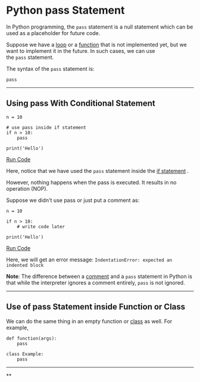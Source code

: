 # Python pass Statement

In Python programming, the `pass` statement is a null statement which can be used as a placeholder for future code.

Suppose we have a [loop](https://www.programiz.com/python-programming/looping-technique) or a [function](https://www.programiz.com/python-programming/function) that is not implemented yet, but we want to implement it in the future. In such cases, we can use the `pass` statement.

The syntax of the `pass` statement is:

```
pass
```

---

## Using pass With Conditional Statement

```
n = 10

# use pass inside if statement
if n > 10:
    pass

print('Hello')
```

[Run Code](https://www.programiz.com/python-programming/online-compiler)

Here, notice that we have used the `pass` statement inside the [if statement](https://www.programiz.com/python-programming/if-elif-else) .

However, nothing happens when the pass is executed. It results in no operation (NOP).

Suppose we didn't use pass or just put a comment as:

```
n = 10

if n > 10:
    # write code later

print('Hello')
```

[Run Code](https://www.programiz.com/python-programming/online-compiler)

Here, we will get an error message: `IndentationError: expected an indented block`

**Note**: The difference between a [comment](https://www.programiz.com/python-programming/statement-indentation-comments) and a `pass` statement in Python is that while the interpreter ignores a comment entirely, `pass` is not ignored.

---

## Use of pass Statement inside Function or Class

We can do the same thing in an empty function or [class](https://www.programiz.com/python-programming/class) as well. For example,

```
def function(args):
    pass
```

```
class Example:
    pass
```

---

**